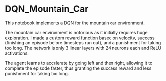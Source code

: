 # DQN_Mountain_Car
This notebook implements a DQN for the mountain car environment.

The mountain car environment is notorious as it initially requires huge exploration. I made a custom reward function based on velocity, success (finishing an episode before timesteps run out), and a punishment for taking too long. The network is only 3 linear layers with 24 neurons each and ReLU activations.

The agent learns to accelerate by going left and then right, allowing it to complete the episode faster, thus granting the success reward and less punishment for taking too long.
